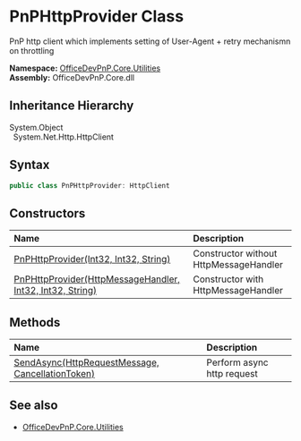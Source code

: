 # PnPHttpProvider Class
 PnP http client which implements setting of User-Agent + retry mechanismn on throttling   

**Namespace:** [OfficeDevPnP.Core.Utilities](OfficeDevPnP.Core.Utilities.md)  
**Assembly:** OfficeDevPnP.Core.dll  
## Inheritance Hierarchy
System.Object  
&ensp;System.Net.Http.HttpClient  
## Syntax
```C#
public class PnPHttpProvider: HttpClient
```
## Constructors
|**Name**|**Description**|
|:-----|:-----|
| [PnPHttpProvider(Int32, Int32, String)](OfficeDevPnP.Core.Utilities.PnPHttpProvider.ctor1.md) | Constructor without HttpMessageHandler 
| [PnPHttpProvider(HttpMessageHandler, Int32, Int32, String)](OfficeDevPnP.Core.Utilities.PnPHttpProvider.ctor2.md) | Constructor with HttpMessageHandler 
## Methods
|**Name**|**Description**|
|:-----|:-----|
| [SendAsync(HttpRequestMessage, CancellationToken)](OfficeDevPnP.Core.Utilities.PnPHttpProvider.27a912f7.md) | Perform async http request
## See also
- [OfficeDevPnP.Core.Utilities](OfficeDevPnP.Core.Utilities.md)
